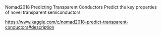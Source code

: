 Nomad2018 Predicting Transparent Conductors
Predict the key properties of novel transparent semiconductors

https://www.kaggle.com/c/nomad2018-predict-transparent-conductors#description

